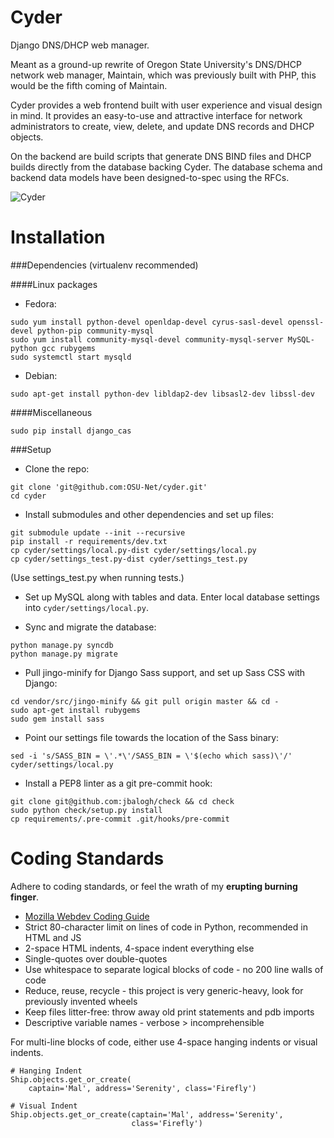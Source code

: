 Cyder
=====

Django DNS/DHCP web manager.

Meant as a ground-up rewrite of Oregon State University's DNS/DHCP network web
manager, Maintain, which was previously built with PHP, this would be the fifth
coming of Maintain.

Cyder provides a web frontend built with user experience and visual design in
mind. It provides an easy-to-use and attractive interface for network
administrators to create, view, delete, and update DNS records and DHCP
objects.

On the backend are build scripts that generate DNS BIND files and DHCP builds
directly from the database backing Cyder. The database schema and backend
data models have been designed-to-spec using the RFCs.

![Cyder](http://imgur.com/yN7wTP4.jpg)


Installation
============

###Dependencies (virtualenv recommended)

####Linux packages

- Fedora:

```
sudo yum install python-devel openldap-devel cyrus-sasl-devel openssl-devel python-pip community-mysql
sudo yum install community-mysql-devel community-mysql-server MySQL-python gcc rubygems
sudo systemctl start mysqld
```

- Debian:

<!-- TODO: add MySQL, pip, etc. -->

```
sudo apt-get install python-dev libldap2-dev libsasl2-dev libssl-dev
```

####Miscellaneous

```
sudo pip install django_cas
```

###Setup

- Clone the repo:

```
git clone 'git@github.com:OSU-Net/cyder.git'
cd cyder
```

- Install submodules and other dependencies and set up files:

```
git submodule update --init --recursive
pip install -r requirements/dev.txt
cp cyder/settings/local.py-dist cyder/settings/local.py
cp cyder/settings_test.py-dist cyder/settings_test.py
```

(Use settings_test.py when running tests.)

- Set up MySQL along with tables and data. Enter local database settings into `cyder/settings/local.py`.

- Sync and migrate the database:

<!-- clarify "migrate" -->

```
python manage.py syncdb
python manage.py migrate
```


- Pull jingo-minify for Django Sass support, and set up Sass CSS with Django:

```
cd vendor/src/jingo-minify && git pull origin master && cd -
sudo apt-get install rubygems
sudo gem install sass
```

- Point our settings file towards the location of the Sass binary:

```
sed -i 's/SASS_BIN = \'.*\'/SASS_BIN = \'$(echo which sass)\'/' cyder/settings/local.py
```

- Install a PEP8 linter as a git pre-commit hook:

```
git clone git@github.com:jbalogh/check && cd check
sudo python check/setup.py install
cp requirements/.pre-commit .git/hooks/pre-commit
```

Coding Standards
================

Adhere to coding standards, or feel the wrath of my **erupting burning finger**.

- [Mozilla Webdev Coding Guide](http://mozweb.readthedocs.org/en/latest/coding.html)
- Strict 80-character limit on lines of code in Python, recommended in HTML and JS
- 2-space HTML indents, 4-space indent everything else
- Single-quotes over double-quotes
- Use whitespace to separate logical blocks of code - no 200 line walls of code
- Reduce, reuse, recycle - this project is very generic-heavy, look for previously invented wheels
- Keep files litter-free: throw away old print statements and pdb imports
- Descriptive variable names - verbose > incomprehensible

For multi-line blocks of code, either use 4-space hanging indents or visual indents.

```
# Hanging Indent
Ship.objects.get_or_create(
    captain='Mal', address='Serenity', class='Firefly')

# Visual Indent
Ship.objects.get_or_create(captain='Mal', address='Serenity',
                           class='Firefly')
```
